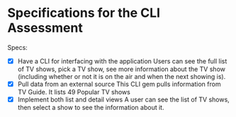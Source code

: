 # Specifications for the CLI Assessment

Specs:
- [x] Have a CLI for interfacing with the application
    Users can see the full list of TV shows, pick a TV show, see more information about the TV show (including whether or not it is on the air and when the next showing is).
- [x] Pull data from an external source
    This CLI gem pulls information from TV Guide. It lists 49 Popular TV shows
- [x] Implement both list and detail views
    A user can see the list of TV shows, then select a show to see the information about it.
